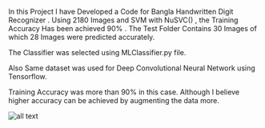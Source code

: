 In this Project I have Developed a Code for Bangla Handwritten Digit Recognizer . Using 2180 Images and SVM with NuSVC() , the Training Accuracy Has been achieved 90% . The Test Folder Contains 30 Images of which 28 Images were predicted accurately. 

The Classifier was selected using MLClassifier.py file. 

Also Same dataset was used for Deep Convolutional Neural Network using Tensorflow. 

Training Accuracy  was more than 90% in this case. Although I believe higher accuracy can be achieved by augmenting the data more.  

![all text](https://raw.githubusercontent.com/sezan92/BanglaDigit/master/BanglaDigit.png)
